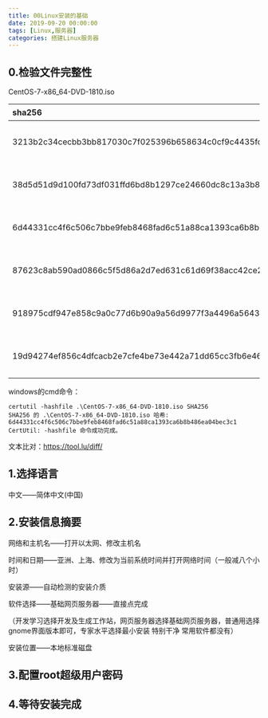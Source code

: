 ```yaml
---
title: 00Linux安装的基础
date: 2019-09-20 00:00:00
tags: [Linux,服务器]
categories: 搭建Linux服务器
---
```

## 0.检验文件完整性

CentOS-7-x86_64-DVD-1810.iso

| sha256                                                       | 文件                                |
| :----------------------------------------------------------- | :---------------------------------- |
| 3213b2c34cecbb3bb817030c7f025396b658634c0cf9c4435fc0b52ec9644667 | CentOS-7-x86_64-LiveGNOME-1810.iso  |
| 38d5d51d9d100fd73df031ffd6bd8b1297ce24660dc8c13a3b8b4534a4bd291c | CentOS-7-x86_64-Minimal-1810.iso    |
| 6d44331cc4f6c506c7bbe9feb8468fad6c51a88ca1393ca6b8b486ea04bec3c1 | CentOS-7-x86_64-DVD-1810.iso        |
| 87623c8ab590ad0866c5f5d86a2d7ed631c61d69f38acc42ce2c8ddec65ecea2 | CentOS-7-x86_64-LiveKDE-1810.iso    |
| 918975cdf947e858c9a0c77d6b90a9a56d9977f3a4496a56437f46f46200cf71 | CentOS-7-x86_64-Everything-1810.iso |
| 19d94274ef856c4dfcacb2e7cfe4be73e442a71dd65cc3fb6e46db826040b56e | CentOS-7-x86_64-NetInstall-1810.iso |

windows的cmd命令：

```
certutil -hashfile .\CentOS-7-x86_64-DVD-1810.iso SHA256
SHA256 的 .\CentOS-7-x86_64-DVD-1810.iso 哈希:
6d44331cc4f6c506c7bbe9feb8468fad6c51a88ca1393ca6b8b486ea04bec3c1
CertUtil: -hashfile 命令成功完成。
```

文本比对：https://tool.lu/diff/

## 1.选择语言

中文——简体中文(中国)

## 2.安装信息摘要

网络和主机名——打开以太网、修改主机名

时间和日期——亚洲、上海、修改为当前系统时间并打开网络时间（一般减八个小时）

安装源——自动检测的安装介质

软件选择——基础网页服务器——直接点完成

（开发学习选择开发及生成工作站，网页服务器选择基础网页服务器，普通用选择gnome界面版本即可，专家水平选择最小安装 特别干净 常用软件都没有）

安装位置——本地标准磁盘

## 3.配置root超级用户密码

 ## 4.等待安装完成

